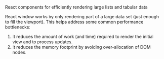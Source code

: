 React components for efficiently rendering large lists and tabular data

React window works by only rendering part of a large data set (just enough to fill the viewport). This helps address some common performance bottlenecks:

1. It reduces the amount of work (and time) required to render the initial view and to process updates.
2. It reduces the memory footprint by avoiding over-allocation of DOM nodes.
